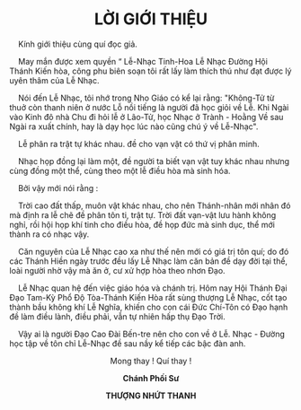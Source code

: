 # <center>LỜI GIỚI THIỆU</center>

&nbsp;&nbsp;&nbsp;&nbsp;Kính giới thiệu cùng quí đọc giả.

&nbsp;&nbsp;&nbsp;&nbsp;May mắn được xem quyền “ Lễ-Nhạc Tinh-Hoa Lễ Nhạc Đường Hội Thánh Kiến hòa, công phu biên soạn tôi rất lấy làm thích thú như đạt được lý uyên thâm của Lễ Nhạc.

&nbsp;&nbsp;&nbsp;&nbsp;Nói đến Lễ Nhạc, tôi nhớ trong Nho Giáo có kể lại rằng: "Không-Tử từ thuở còn thanh niên ở nước Lỗ nồi tiếng là người đã học giỏi về Lễ. Khi Ngài vào Kinh đô nhà Chu đi hỏi lễ ở Lão-Tử, học Nhạc ở Trành - Hoằng Về sau Ngài ra xuất chính, hay là dạy học lúc nào cũng chú ý về Lễ-Nhạc".

&nbsp;&nbsp;&nbsp;&nbsp;Lễ phân ra trật tự khác nhau. đề cho vạn vật có thứ vị phân minh.

&nbsp;&nbsp;&nbsp;&nbsp;Nhạc họp đồng lại làm một, đề người ta biết vạn vật tuy khác nhau nhưng cùng đồng một thể, cùng theo một lễ điều hòa mà sinh hóa.

&nbsp;&nbsp;&nbsp;&nbsp;Bởi vậy mới nói rằng :

&nbsp;&nbsp;&nbsp;&nbsp;Trời cao đất thấp, muôn vật khác nhau, cho nên Thánh-nhân mới nhân đó mà định ra lễ chẽ đề phân tôn ti, trật tự. Trời đất vạn-vật lưu hành không nghỉ, rồi hội họp khí tinh cho điều hòa, đề họp đức mà sinh dục, thể mới thành ra có nhạc vậy.

&nbsp;&nbsp;&nbsp;&nbsp;Căn nguyên của Lễ Nhạc cao xa như thế nên mới có giá trị tôn quí; do đó các Thánh Hiền ngày trước đều lấy Lễ Nhạc làm căn bản đề dạy đời tại thể, loài người nhờ vậy mà ăn ở, cư xử hợp hòa theo nhơn Đạo.

&nbsp;&nbsp;&nbsp;&nbsp;Lễ Nhạc quan hệ đến việc giáo hóa và chánh trị. Hôm nay Hội Thánh Đại Đạo Tam-Kỳ Phổ Độ Tòa-Thánh Kiến Hòa rất sùng thượng Lễ Nhạc, cốt tạo thành bầu không khí Lễ Nghĩa, khiến cho con cái Đức Chí-Tôn có Đạo hạnh đề làm điều lành, điều phải, vẫn tự nhiên hấp thụ Đạo Trời.

&nbsp;&nbsp;&nbsp;&nbsp;Vậy ai là người Đạo Cao Đài Bến-tre nên cho con về ở Lễ. Nhạc - Đường học tập về tôn chỉ Lễ-Nhạc đề sau nầy kể tiếp các bậc đàn anh.

<center>
Mong thay ! Quí thay !
  
**Chánh Phối Sư**

**THƯỢNG NHỨT THANH**
</center>
